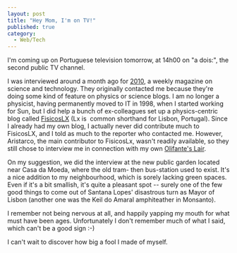 ```yaml
---
layout: post
title: "Hey Mom, I'm on TV!"
published: true
category:
  - Web/Tech
---
```

<p>I'm coming up on Portuguese television tomorrow, at 14h00 on &quot;a dois:&quot;, the second public TV channel.</p>

<p> I was interviewed around a month ago for <a href="http://www.2010.pt/">2010</a>, a weekly magazine on science and technology. They originally contacted me because they're doing some kind of feature on physics or science blogs. I am no longer a physicist, having permanently moved to IT in 1998, when I started working for Sun, but I did help a bunch of ex-colleagues set up a physics-centric blog called <a href="http://fisicoslx.blogspot.com/">FisicosLX</a> (Lx is&nbsp; common shorthand for Lisbon, Portugal). Since I already had my own blog, I actually never did contribute much to FisicosLX, and I told as much to the reporter who contacted me. However, Aristarco, the main contributor to FisicosLx, wasn't readily available, so they still chose to interview me in connection with my own <a href="http://olifante.blogs.com/">Olifante's Lair</a>.</p>

<p>On my suggestion, we did the interview at the new public garden located near Casa da Moeda, where the old tram- then bus-station used to exist. It's a nice addition to my neighbourhood, which is sorely lacking green spaces. Even if it's a bit smallish, it's quite a pleasant spot -- surely one of the few good things to come out of Santana Lopes' disastrous turn as Mayor of Lisbon (another one was the Keil do Amaral amphiteather in Monsanto).</p>

<p>I remember not being nervous at all, and happily yapping my mouth for what must have been ages. Unfortunately I don't remember much of what I said, which can't be a good sign :-)</p>

<p>I can't wait to discover how big a fool I made of myself.</p>

